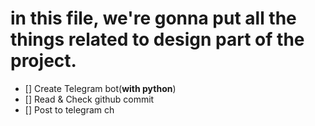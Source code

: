 # in this file, we're gonna put all the things related to design part of the project.

- [] Create Telegram bot(**with python**)
- [] Read & Check github commit
- [] Post to telegram ch